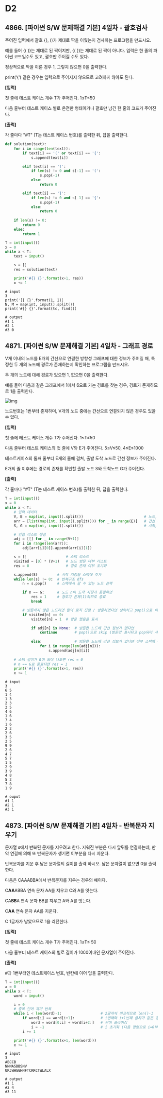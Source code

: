 # D2

## 4866. [파이썬 S/W 문제해결 기본] 4일차 - 괄호검사

주어진 입력에서 괄호 {}, ()가 제대로 짝을 이뤘는지 검사하는 프로그램을 만드시오.

예를 들어 {( )}는 제대로 된 짝이지만, {( })는 제대로 된 짝이 아니다. 입력은 한 줄의 파이썬 코드일수도 있고, 괄호만 주어질 수도 있다.

정상적으로 짝을 이룬 경우 1, 그렇지 않으면 0을 출력한다.

print(‘{‘) 같은 경우는 입력으로 주어지지 않으므로 고려하지 않아도 된다.



**[입력]**

첫 줄에 테스트 케이스 개수 T가 주어진다. 1≤T≤50

다음 줄부터 테스트 케이스 별로 온전한 형태이거나 괄호만 남긴 한 줄의 코드가 주어진다.

 

**[출력]**

각 줄마다 "#T" (T는 테스트 케이스 번호)를 출력한 뒤, 답을 출력한다.

```python
def solution(text):
    for i in range(len(text)):
        if text[i] == '(' or text[i] == '{':
            s.append(text[i])

        elif text[i] == ')':
            if len(s) != 0 and s[-1] == '(':
                s.pop(-1)
            else:
                return 0

        elif text[i] == '}':
            if len(s) != 0 and s[-1] == '{':
                s.pop(-1)
            else:
                return 0
            
    if len(s) != 0:
        return 0
    else:
        return 1

T = int(input())
x = 0
while x < T:
    text = input()

    s = []
    res = solution(text)

    print('#{} {}'.format(x+1, res))
    x += 1
```

```
# input
3
print('{} {}'.format(1, 2))
N, M = map(int, input().split())
print('#{} {}'.format(tc, find())

# output
#1 1
#2 1
#3 0
```



## 4871. [파이썬 S/W 문제해결 기본] 4일차 - 그래프 경로

V개 이내의 노드를 E개의 간선으로 연결한 방향성 그래프에 대한 정보가 주어질 때, 특정한 두 개의 노드에 경로가 존재하는지 확인하는 프로그램을 만드시오.

두 개의 노드에 대해 경로가 있으면 1, 없으면 0을 출력한다.
 

예를 들어 다음과 같은 그래프에서 1에서 6으로 가는 경로를 찾는 경우, 경로가 존재하므로 1을 출력한다.
 

![img](D2_4.assets/경로.jpg)
 

노드번호는 1번부터 존재하며, V개의 노드 중에는 간선으로 연결되지 않은 경우도 있을 수 있다.

 

**[입력]**

첫 줄에 테스트 케이스 개수 T가 주어진다. 1≤T≤50

다음 줄부터 테스트 케이스의 첫 줄에 V와 E가 주어진다. 5≤V≤50, 4≤E≤1000

테스트케이스의 둘째 줄부터 E개의 줄에 걸쳐, 출발 도착 노드로 간선 정보가 주어진다.

E개의 줄 이후에는 경로의 존재를 확인할 출발 노드 S와 도착노드 G가 주어진다.

 

**[출력]**

각 줄마다 "#T" (T는 테스트 케이스 번호)를 출력한 뒤, 답을 출력한다.

```python
T = int(input())
x = 0
while x < T:
    # 입력 데이터
    V, E = map(int, input().split())                            # 노드, 간선
    arr = [list(map(int, input().split())) for _ in range(E)]   # 간선 정보
    S, G = map(int, input().split())                            # 시작, 끝 지점

    # 인접 리스트 생성
    adj = [[] for _ in range(V+1)]
    for i in range(len(arr)):
        adj[arr[i][0]].append(arr[i][1])

    s = []                  # 스택 리스트
    visited = [0] * (V+1)   # 노드 방문 여부 리스트
    res = 0                 # 경로 존재 여부 초기화

    s.append(S)         # 시작 지점을 스택에 추가
    while len(s) != 0:  # 반복구조 dfs
        n = s.pop()     # 스택에서 갈 수 있는 노드 선택

        if n == G:      # 노드 n이 도착 지점과 동일하면
            res = 1     # 경로가 존재(1)하므로 종료
            break

        # 방문하지 않은 노드라면 밑의 로직 진행 / 방문하였다면 생략하고 pop()으로 이동
        if visited[n] == 0:
            visited[n] = 1  # 방문 했음을 표시

            if adj[n] is None:  # 방문한 노드에 간선 정보가 없다면 
                continue        # pop()으로 skip (방문만 표시되고 pop되어 사라짐)
                
            else:               # 방문한 노드에 간선 정보가 있다면 전부 스택에 추가
                for i in range(len(adj[n])):
                    s.append(adj[n][i])
    
    # 스택 길이가 0이 되어 나오면 res = 0
    # n == G로 종료되면 res = 1
    print('#{} {}'.format(x+1, res))
    x += 1
```

```
# input
3
6 5
1 4
1 3
2 3
2 5
4 6
1 6
7 4
1 6
2 3
2 6
3 5
2 5
9 9
2 6
4 7
5 7
1 5
2 9
3 9
4 8
5 3
7 8
1 9

# ouput
#1 1
#2 1
#3 1
```



## 4873. [파이썬 S/W 문제해결 기본] 4일차 - 반복문자 지우기

문자열 s에서 반복된 문자를 지우려고 한다. 지워진 부분은 다시 앞뒤를 연결하는데, 만약 연결에 의해 또 반복문자가 생기면 이부분을 다시 지운다.

반복문자를 지운 후 남은 문자열의 길이를 출력 하시오. 남은 문자열이 없으면 0을 출력한다.
 

다음은 CAAABBA에서 반복문자를 지우는 경우의 예이다.
 

C**AA**ABBA 연속 문자 AA를 지우고 C와 A를 잇는다.

CA**BB**A 연속 문자 BB를 지우고 A와 A를 잇는다.

C**AA** 연속 문자 AA를 지운다.

C 1글자가 남았으므로 1을 리턴한다.
 

**[입력]**

첫 줄에 테스트 케이스 개수 T가 주어진다. 1≤T≤ 50

다음 줄부터 테스트 케이스의 별로 길이가 1000이내인 문자열이 주어진다.

 

**[출력]**

\#과 1번부터인 테스트케이스 번호, 빈칸에 이어 답을 출력한다.

```python
T = int(input())
x = 0
while x < T:
    word = input()

    i = 0
    # 중복 단어 제거 반복
    while i < len(word)-1:                  # 2글자씩 비교하므로 len()-1
        if word[i] == word[i+1]:            # i번째와 i+1번째 글자가 같은 경우
            word = word[0:i] + word[i+2:]   # 단어 슬라이싱
            i = -1                          # i 초기화 (다음 명령으로 i=0부터 시작)
        i += 1

    print('#{} {}'.format(x+1, len(word)))
    x += 1
```

```
# input
3
ABCCB
NNNASBBSNV
UKJWHGGHNFTCRRCTWLALX

# output
#1 1
#2 4
#3 11
```


